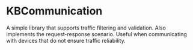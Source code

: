 # KBCommunication
A simple library that supports traffic filtering and validation. Also implements the request-response scenario. Useful when communicating with devices that do not ensure traffic reliability.
